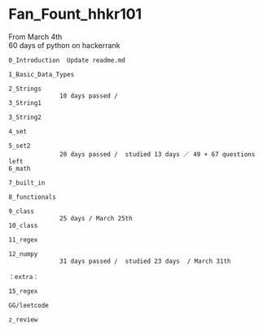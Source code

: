 # Fan_Fount_hhkr101
From March 4th    
60 days of python on hackerrank

```
0_Introduction	Update readme.md	 

1_Basic_Data_Types 

2_Strings 
              10 days passed /  
3_String1 

3_String2	 

4_set 

5_set2	 
              20 days passed /  studied 13 days ／ 49 + 67 questions left
6_math

7_built_in

8_functionals

9_class
              25 days / March 25th
10_class

11_regex

12_numpy 
              31 days passed /  studied 23 days  / March 31th

：extra： 

15_regex

GG/leetcode	 

z_review 

```
